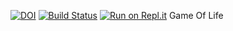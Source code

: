[![DOI](https://zenodo.org/badge/288799494.svg)](https://zenodo.org/badge/latestdoi/288799494) [![Build Status](https://travis-ci.com/sj94123/HW2.svg?branch=master)](https://travis-ci.com/sj94123/HW2)
[![Run on Repl.it](https://repl.it/badge/github/sj94123/HW2)](https://repl.it/github/sj94123/HW2)
Game Of Life 


